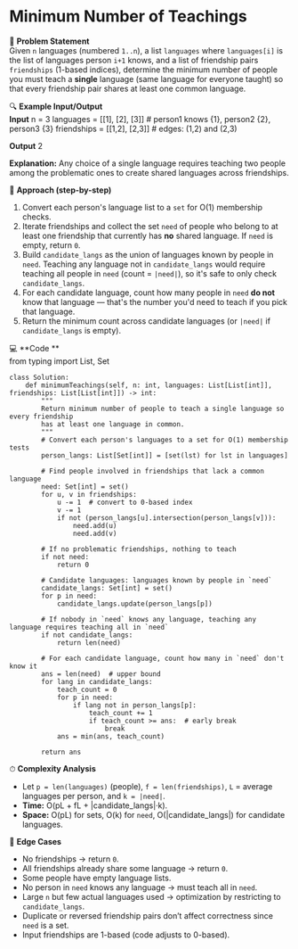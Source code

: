 # Minimum Number of Teachings

📜 **Problem Statement**  
Given `n` languages (numbered `1..n`), a list `languages` where `languages[i]` is the list of languages person `i+1` knows, and a list of friendship pairs `friendships` (1-based indices), determine the minimum number of people you must teach a **single** language (same language for everyone taught) so that every friendship pair shares at least one common language.

🔍 **Example Input/Output**  
**Input**
    n = 3
    languages = [[1], [2], [3]]        # person1 knows {1}, person2 {2}, person3 {3}
    friendships = [[1,2], [2,3]]      # edges: (1,2) and (2,3)

**Output**
    2

**Explanation:** Any choice of a single language requires teaching two people among the problematic ones to create shared languages across friendships.

🧠 **Approach (step-by-step)**  
1. Convert each person's language list to a `set` for O(1) membership checks.  
2. Iterate friendships and collect the set `need` of people who belong to at least one friendship that currently has **no** shared language. If `need` is empty, return `0`.  
3. Build `candidate_langs` as the union of languages known by people in `need`. Teaching any language not in `candidate_langs` would require teaching all people in `need` (count = `|need|`), so it's safe to only check `candidate_langs`.  
4. For each candidate language, count how many people in `need` **do not** know that language — that's the number you'd need to teach if you pick that language.  
5. Return the minimum count across candidate languages (or `|need|` if `candidate_langs` is empty).

💻 **Code **  
    from typing import List, Set

    class Solution:
        def minimumTeachings(self, n: int, languages: List[List[int]], friendships: List[List[int]]) -> int:
            """
            Return minimum number of people to teach a single language so every friendship
            has at least one language in common.
            """
            # Convert each person's languages to a set for O(1) membership tests
            person_langs: List[Set[int]] = [set(lst) for lst in languages]

            # Find people involved in friendships that lack a common language
            need: Set[int] = set()
            for u, v in friendships:
                u -= 1  # convert to 0-based index
                v -= 1
                if not (person_langs[u].intersection(person_langs[v])):
                    need.add(u)
                    need.add(v)

            # If no problematic friendships, nothing to teach
            if not need:
                return 0

            # Candidate languages: languages known by people in `need`
            candidate_langs: Set[int] = set()
            for p in need:
                candidate_langs.update(person_langs[p])

            # If nobody in `need` knows any language, teaching any language requires teaching all in `need`
            if not candidate_langs:
                return len(need)

            # For each candidate language, count how many in `need` don't know it
            ans = len(need)  # upper bound
            for lang in candidate_langs:
                teach_count = 0
                for p in need:
                    if lang not in person_langs[p]:
                        teach_count += 1
                        if teach_count >= ans:  # early break
                            break
                ans = min(ans, teach_count)

            return ans

⏱ **Complexity Analysis**  
- Let `p = len(languages)` (people), `f = len(friendships)`, `L` = average languages per person, and `k = |need|`.  
- **Time:** O(pL + fL + |candidate_langs|·k).  
- **Space:** O(pL) for sets, O(k) for `need`, O(|candidate_langs|) for candidate languages.

🧪 **Edge Cases**  
- No friendships -> return `0`.  
- All friendships already share some language -> return `0`.  
- Some people have empty language lists.  
- No person in `need` knows any language -> must teach all in `need`.  
- Large `n` but few actual languages used -> optimization by restricting to `candidate_langs`.  
- Duplicate or reversed friendship pairs don’t affect correctness since `need` is a set.  
- Input friendships are 1-based (code adjusts to 0-based).
